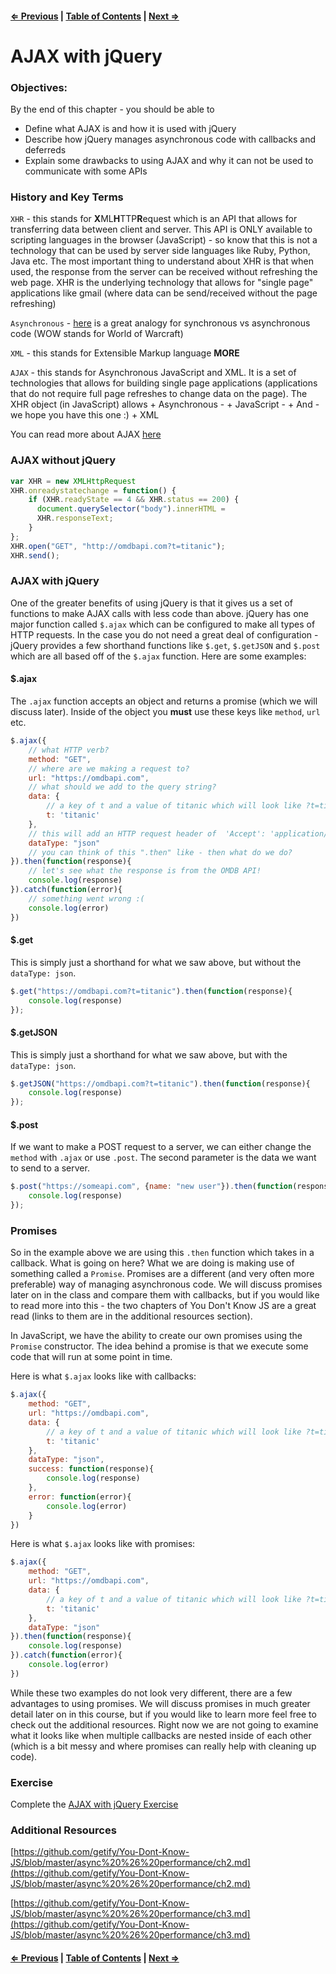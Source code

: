 #### [⇐ Previous](./08-introduction-to-d3.md) | [Table of Contents](./../readme.md) | [Next ⇒](./10-project.md)

# AJAX with jQuery

### Objectives:

By the end of this chapter - you should be able to

- Define what AJAX is and how it is used with jQuery
- Describe how jQuery manages asynchronous code with callbacks and deferreds 
- Explain some drawbacks to using AJAX and why it can not be used to communicate with some APIs

### History and Key Terms

`XHR` - this stands for **X**ML**H**TTP**R**equest which is an API that allows for transferring data between client and server. This API is ONLY available to scripting languages in the browser (JavaScript) - so know that this is not a technology that can be used by server side languages like Ruby, Python, Java etc. The most important thing to understand about XHR is that when used, the response from the server can be received without refreshing the web page. XHR is the underlying technology that allows for "single page" applications like gmail (where data can be send/received without the page refreshing)

`Asynchronous` - [here](http://stackoverflow.com/questions/4559032/easy-to-understand-definition-of-asynchronous-event) is a great analogy for synchronous vs asynchronous code (WOW stands for World of Warcraft)

`XML` - this stands for Extensible Markup language **MORE**

`AJAX` - this stands for Asynchronous JavaScript and XML. It is a set of technologies that allows for building single page applications (applications that do not require full page refreshes to change data on the page). The XHR object (in JavaScript) allows 
    + Asynchronous - 
    + JavaScript - 
    + And - we hope you have this one :)
    + XML

You can read more about AJAX [here](https://developer.mozilla.org/en-US/docs/AJAX/Getting_Started)

### AJAX without jQuery

```javascript
var XHR = new XMLHttpRequest
XHR.onreadystatechange = function() {
    if (XHR.readyState == 4 && XHR.status == 200) {
      document.querySelector("body").innerHTML =
      XHR.responseText;
    }
};
XHR.open("GET", "http://omdbapi.com?t=titanic");
XHR.send();
```

### AJAX with jQuery

One of the greater benefits of using jQuery is that it gives us a set of functions to make AJAX calls with less code than above. jQuery has one major function called `$.ajax` which can be configured to make all types of HTTP requests. In the case you do not need a great deal of configuration - jQuery provides a few shorthand functions like `$.get`, `$.getJSON` and `$.post` which are all based off of the `$.ajax` function. Here are some examples:

#### $.ajax

The `.ajax` function accepts an object and returns a promise (which we will discuss later). Inside of the object you **must** use these keys like `method`, `url` etc. 

```javascript
$.ajax({
    // what HTTP verb?
    method: "GET",
    // where are we making a request to?
    url: "https://omdbapi.com",
    // what should we add to the query string?
    data: {
        // a key of t and a value of titanic which will look like ?t=titanic
        t: 'titanic'
    },
    // this will add an HTTP request header of  'Accept': 'application/json'
    dataType: "json"
    // you can think of this ".then" like - then what do we do? 
}).then(function(response){
    // let's see what the response is from the OMDB API!
    console.log(response)
}).catch(function(error){
    // something went wrong :(
    console.log(error)
})
```

#### $.get

This is simply just a shorthand for what we saw above, but without the `dataType: json`.

```javascript
$.get("https://omdbapi.com?t=titanic").then(function(response){
    console.log(response)
});
```

#### $.getJSON

This is simply just a shorthand for what we saw above, but with the `dataType: json`.

```javascript
$.getJSON("https://omdbapi.com?t=titanic").then(function(response){
    console.log(response)
});
```

#### $.post

If we want to make a POST request to a server, we can either change the `method` with `.ajax` or use `.post`. The second parameter is the data we want to send to a server. 

```javascript
$.post("https://someapi.com", {name: "new user"}).then(function(response){
    console.log(response)
});
```

### Promises

So in the example above we are using this `.then` function which takes in a callback. What is going on here? What we are doing is making use of something called a `Promise`. Promises are a different (and very often more preferable) way of managing asynchronous code. We will discuss promises later on in the class and compare them with callbacks, but if you would like to read more into this - the two chapters of You Don't Know JS are a great read (links to them are in the additional resources section).

In JavaScript, we have the ability to create our own promises using the `Promise` constructor. The idea behind a promise is that we execute some code that will run at some point in time.

Here is what `$.ajax` looks like with callbacks:

```javascript
$.ajax({
    method: "GET",
    url: "https://omdbapi.com",
    data: {
        // a key of t and a value of titanic which will look like ?t=titanic
        t: 'titanic'
    },
    dataType: "json",
    success: function(response){
        console.log(response)
    },
    error: function(error){
        console.log(error)
    }
})
```

Here is what `$.ajax` looks like with promises:

```javascript
$.ajax({
    method: "GET",
    url: "https://omdbapi.com",
    data: {
        // a key of t and a value of titanic which will look like ?t=titanic
        t: 'titanic'
    },
    dataType: "json"
}).then(function(response){
    console.log(response)
}).catch(function(error){
    console.log(error)
})
```

While these two examples do not look very different, there are a few advantages to using promises. We will discuss promises in much greater detail later on in this course, but if you would like to learn more feel free to check out the additional resources. Right now we are not going to examine what it looks like when multiple callbacks are nested inside of each other (which is a bit messy and where promises can really help with cleaning up code).

### Exercise

Complete the [AJAX with jQuery Exercise](https://github.com/rithmschool/prework_exercises/tree/master/ajax_with_jquery_exercise)

### Additional Resources

[https://github.com/getify/You-Dont-Know-JS/blob/master/async%20%26%20performance/ch2.md](https://github.com/getify/You-Dont-Know-JS/blob/master/async%20%26%20performance/ch2.md)

[https://github.com/getify/You-Dont-Know-JS/blob/master/async%20%26%20performance/ch3.md](https://github.com/getify/You-Dont-Know-JS/blob/master/async%20%26%20performance/ch3.md)

#### [⇐ Previous](./08-d3-intro.md) | [Table of Contents](./../readme.md) | [Next ⇒](./10-project.md)